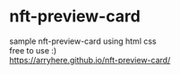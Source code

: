 # nft-preview-card
sample nft-preview-card using html css\
free to use :)\
https://arryhere.github.io/nft-preview-card/

